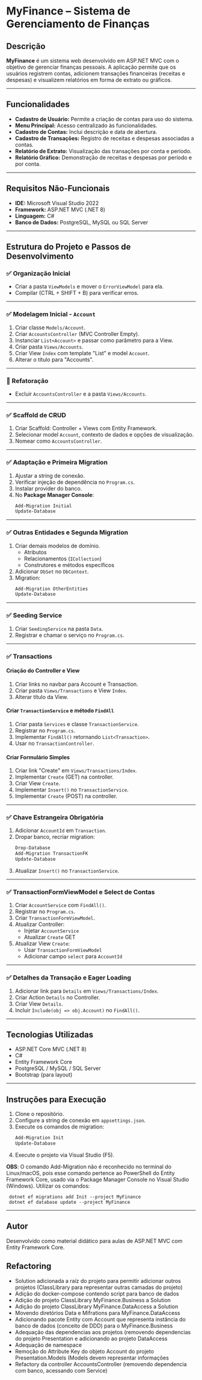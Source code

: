 # MyFinance – Sistema de Gerenciamento de Finanças

## Descrição

**MyFinance** é um sistema web desenvolvido em ASP.NET MVC com o objetivo de gerenciar finanças pessoais. A aplicação permite que os usuários registrem contas, adicionem transações financeiras (receitas e despesas) e visualizem relatórios em forma de extrato ou gráficos.

---

## Funcionalidades

- **Cadastro de Usuário:** Permite a criação de contas para uso do sistema.
- **Menu Principal:** Acesso centralizado às funcionalidades.
- **Cadastro de Contas:** Inclui descrição e data de abertura.
- **Cadastro de Transações:** Registro de receitas e despesas associadas a contas.
- **Relatório de Extrato:** Visualização das transações por conta e período.
- **Relatório Gráfico:** Demonstração de receitas e despesas por período e por conta.

---

## Requisitos Não-Funcionais

- **IDE:** Microsoft Visual Studio 2022
- **Framework:** ASP.NET MVC (.NET 8)
- **Linguagem:** C#
- **Banco de Dados:** PostgreSQL, MySQL ou SQL Server

---

## Estrutura do Projeto e Passos de Desenvolvimento

### ✅ Organização Inicial

- Criar a pasta `ViewModels` e mover o `ErrorViewModel` para ela.
- Compilar (CTRL + SHIFT + B) para verificar erros.

---

### ✅ Modelagem Inicial - `Account`

1. Criar classe `Models/Account`.
2. Criar `AccountsController` (MVC Controller Empty).
3. Instanciar `List<Account>` e passar como parâmetro para a View.
4. Criar pasta `Views/Accounts`.
5. Criar View `Index` com template "List" e model `Account`.
6. Alterar o título para "Accounts".

---

### 🔄 Refatoração

- Excluir `AccountsController` e a pasta `Views/Accounts`.

---

### ✅ Scaffold de CRUD

1. Criar Scaffold: Controller + Views com Entity Framework.
2. Selecionar model `Account`, contexto de dados e opções de visualização.
3. Nomear como `AccountsController`.

---

### ✅ Adaptação e Primeira Migration

1. Ajustar a string de conexão.
2. Verificar injeção de dependência no `Program.cs`.
3. Instalar provider do banco.
4. No **Package Manager Console**:
   ```bash
   Add-Migration Initial
   Update-Database
   ```

---

### ✅ Outras Entidades e Segunda Migration

1. Criar demais modelos de domínio.
   - Atributos
   - Relacionamentos (`ICollection`)
   - Construtores e métodos específicos
2. Adicionar `DbSet` no `DbContext`.
3. Migration:
   ```bash
   Add-Migration OtherEntities
   Update-Database
   ```

---

### ✅ Seeding Service

1. Criar `SeedingService` na pasta `Data`.
2. Registrar e chamar o serviço no `Program.cs`.

---

### ✅ Transactions

#### Criação do Controller e View

1. Criar links no navbar para Account e Transaction.
2. Criar pasta `Views/Transactions` e View `Index`.
3. Alterar título da View.

#### Criar `TransactionService` e método `FindAll`

1. Criar pasta `Services` e classe `TransactionService`.
2. Registrar no `Program.cs`.
3. Implementar `FindAll()` retornando `List<Transaction>`.
4. Usar no `TransactionController`.

#### Criar Formulário Simples

1. Criar link "Create" em `Views/Transactions/Index`.
2. Implementar `Create` (GET) na controller.
3. Criar View `Create`.
4. Implementar `Insert()` no `TransactionService`.
5. Implementar `Create` (POST) na controller.

---

### ✅ Chave Estrangeira Obrigatória

1. Adicionar `AccountId` em `Transaction`.
2. Dropar banco, recriar migration:
   ```bash
   Drop-Database
   Add-Migration TransactionFK
   Update-Database
   ```
3. Atualizar `Insert()` no `TransactionService`.

---

### ✅ TransactionFormViewModel e Select de Contas

1. Criar `AccountService` com `FindAll()`.
2. Registrar no `Program.cs`.
3. Criar `TransactionFormViewModel`.
4. Atualizar Controller:
   - Injetar `AccountService`
   - Atualizar `Create` GET
5. Atualizar View `Create`:
   - Usar `TransactionFormViewModel`
   - Adicionar campo `select` para `AccountId`

---

### ✅ Detalhes da Transação e Eager Loading

1. Adicionar link para `Details` em `Views/Transactions/Index`.
2. Criar Action `Details` no Controller.
3. Criar View `Details`.
4. Incluir `Include(obj => obj.Account)` no `FindAll()`.

---

## Tecnologias Utilizadas

- ASP.NET Core MVC (.NET 8)
- C#
- Entity Framework Core
- PostgreSQL / MySQL / SQL Server
- Bootstrap (para layout)

---

## Instruções para Execução

1. Clone o repositório.
2. Configure a string de conexão em `appsettings.json`.
3. Execute os comandos de migration:
   ```bash
   Add-Migration Init
   Update-Database
   ```
4. Execute o projeto via Visual Studio (F5).

**OBS**:
   O comando Add-Migration não é reconhecido no terminal do Linux/macOS, pois esse comando pertence ao PowerShell do Entity Framework Core, usado via o Package Manager Console no Visual Studio (Windows).
   Utilizar os comandos:
   ```
    dotnet ef migrations add Init --project MyFinance
    dotnet ef database update --project MyFinance
   ```
---

## Autor

Desenvolvido como material didático para aulas de ASP.NET MVC com Entity Framework Core.


## Refactoring

 - Solution adicionada a raíz do projeto para permitir adicionar outros projetos (ClassLibrary para representar outras camadas do projeto)
 - Adição do docker-compose contendo script para banco de dados
 - Adição do projeto ClassLibrary MyFinance.Business a Solution
 - Adição do projeto ClassLibrary MyFinance.DataAccess a Solution
 - Movendo diretórios Data e Mifrations para MyFinance.DataAccess
 - Adicionando pacote Entity com Account que representa instância do banco de dados (conceito de DDD) para o MyFinance.Business
 - Adequação das dependencias aos projetos (removendo dependencias do projeto Presentation e adicionando ao projeto DataAccess
 - Adequação de namespace
 - Remoção do Attribute Key do objeto Account do projeto Presentation.Models (Models devem representar informações 
 - Refactory da controller AccountsController (removendo dependencia com banco, acessando com Service)